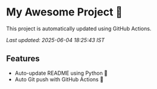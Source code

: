 # My Awesome Project 🚀

This project is automatically updated using GitHub Actions.

_Last updated: 2025-06-04 18:25:43 IST_

## Features
- Auto-update README using Python 🐍
- Auto Git push with GitHub Actions 🤖

